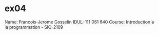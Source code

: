 ex04
====

Name: Francois-Jerome Gosselin
IDUL: 111 061 640
Course: Introduction a la programmation - SIO-2109
